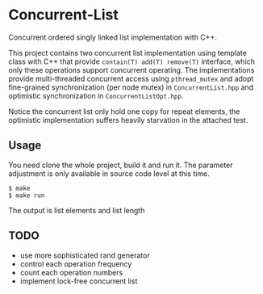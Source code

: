 # Concurrent-List
Concurrent ordered singly linked list implementation with C++. 

This project contains two concurrent list implementation using template class with C++ that provide `contain(T) add(T) remove(T)` interface, which only these operations support concurrent operating. The implementations provide multi-threaded concurrent access using `pthread_mutex` and adopt fine-grained synchronization (per node mutex) in `ConcurrentList.hpp` and optimistic synchronization in `ConcurrentListOpt.hpp`.

Notice the concurrent list only hold one copy for repeat elements, the optimistic implementation suffers heavily starvation in the attached test.

## Usage
You need clone the whole project, build it and run it. The parameter adjustment is only available in source code level at this time.
```
$ make
$ make run
```
The output is list elements and list length

## TODO
- use more sophisticated rand generator
- control each operation frequency
- count each operation numbers
- implement lock-free concurrent list
